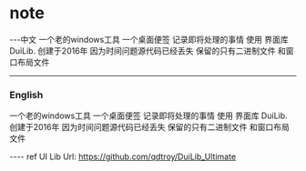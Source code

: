 # note
---中文
一个老的windows工具 一个桌面便签 记录即将处理的事情 使用 界面库 DuiLib. 创建于2016年 因为时间问题源代码已经丢失 保留的只有二进制文件 和窗口布局文件


-----
### English
一个老的windows工具 一个桌面便签 记录即将处理的事情 使用 界面库 DuiLib. 创建于2016年 因为时间问题源代码已经丢失 保留的只有二进制文件 和窗口布局文件


---- ref UI Lib Url:
  https://github.com/qdtroy/DuiLib_Ultimate
  
